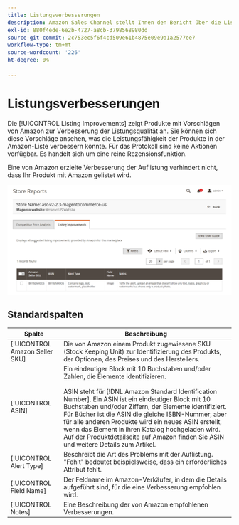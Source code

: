 ```yaml
---
title: Listungsverbesserungen
description: Amazon Sales Channel stellt Ihnen den Bericht über die Listungsverbesserungen zur Verfügung, um Vorschläge für Qualitätsverbesserungen in der Amazon-Auflistung zu unterbreiten.
exl-id: 880f4ede-6e2b-4727-a8cb-3798568980dd
source-git-commit: 2c753ec5f6f4cd509e61b4875e09e9a1a2577ee7
workflow-type: tm+mt
source-wordcount: '226'
ht-degree: 0%

---
```


# Listungsverbesserungen

Die [!UICONTROL Listing Improvements] zeigt Produkte mit Vorschlägen von Amazon zur Verbesserung der Listungsqualität an. Sie können sich diese Vorschläge ansehen, was die Leistungsfähigkeit der Produkte in der Amazon-Liste verbessern könnte. Für das Protokoll sind keine Aktionen verfügbar. Es handelt sich um eine reine Rezensionsfunktion.

Eine von Amazon erzielte Verbesserung der Auflistung verhindert nicht, dass Ihr Produkt mit Amazon gelistet wird.

![Listungsverbesserungen](assets/amazon-listing-improvements.png)

## Standardspalten

| Spalte | Beschreibung |
|--- |--- |
| [!UICONTROL Amazon Seller SKU] | Die von Amazon einem Produkt zugewiesene SKU (Stock Keeping Unit) zur Identifizierung des Produkts, der Optionen, des Preises und des Herstellers. |
| [!UICONTROL ASIN] | Ein eindeutiger Block mit 10 Buchstaben und/oder Zahlen, die Elemente identifizieren.<br><br>ASIN steht für [!DNL Amazon Standard Identification Number]. Ein ASIN ist ein eindeutiger Block mit 10 Buchstaben und/oder Ziffern, der Elemente identifiziert. Für Bücher ist die ASIN die gleiche ISBN-Nummer, aber für alle anderen Produkte wird ein neues ASIN erstellt, wenn das Element in ihren Katalog hochgeladen wird. Auf der Produktdetailseite auf Amazon finden Sie ASIN und weitere Details zum Artikel. |
| [!UICONTROL Alert Type] | Beschreibt die Art des Problems mit der Auflistung. &quot;Fehlt&quot; bedeutet beispielsweise, dass ein erforderliches Attribut fehlt. |
| [!UICONTROL Field Name] | Der Feldname im Amazon-Verkäufer, in dem die Details aufgeführt sind, für die eine Verbesserung empfohlen wird. |
| [!UICONTROL Notes] | Eine Beschreibung der von Amazon empfohlenen Verbesserungen. |
